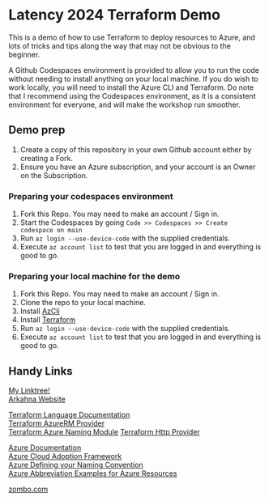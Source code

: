 # Latency 2024 Terraform Demo

This is a demo of how to use Terraform to deploy resources to Azure, and lots of tricks and tips along the way that may not be obvious to the beginner.

A Github Codespaces environment is provided to allow you to run the code without needing to install anything on your local machine.
If you do wish to work locally, you will need to install the Azure CLI and Terraform.
Do note that I recommend using the Codespaces environment, as it is a consistent environment for everyone, and will make the workshop run smoother.

## Demo prep

1. Create a copy of this repository in your own Github account either by creating a Fork.
2. Ensure you have an Azure subscription, and your account is an Owner on the Subscription.

### Preparing your codespaces environment

1. Fork this Repo. You may need to make an account / Sign in.
2. Start the Codespaces by going `Code >> Codespaces >> Create codespace on main`
3. Run `az login --use-device-code` with the supplied credentials.
4. Execute `az account list` to test that you are logged in and everything is good to go.

### Preparing your local machine for the demo

1. Fork this Repo. You may need to make an account / Sign in.
2. Clone the repo to your local machine.
3. Install [AzCli](https://learn.microsoft.com/en-us/cli/azure/install-azure-cli)
4. Install [Terraform](https://developer.hashicorp.com/terraform/tutorials/aws-get-started/install-cli)
5. Run `az login --use-device-code` with the supplied credentials.
6. Execute `az account list` to test that you are logged in and everything is good to go.

## Handy Links

[My Linktree!](https://ryanroyals.cloud)  
[Arkahna Website](https://arkahna.io)

[Terraform Language Documentation](https://developer.hashicorp.com/terraform/language)  
[Terraform AzureRM Provider](https://registry.terraform.io/providers/hashicorp/azurerm/latest/docs)  
[Terraform Azure Naming Module](https://registry.terraform.io/modules/Azure/naming/azurerm/latest)
[Terraform Http Provider](https://registry.terraform.io/providers/hashicorp/http/latest/docs)

[Azure Documentation](https://docs.microsoft.com/en-us/azure/)  
[Azure Cloud Adoption Framework](https://learn.microsoft.com/en-us/azure/cloud-adoption-framework/overview)  
[Azure Defining your Naming Convention](https://learn.microsoft.com/en-us/azure/cloud-adoption-framework/ready/azure-best-practices/resource-naming)  
[Azure Abbreviation Examples for Azure Resources](https://learn.microsoft.com/en-us/azure/cloud-adoption-framework/ready/azure-best-practices/resource-abbreviations)

[zombo.com](http://zombo.com)
